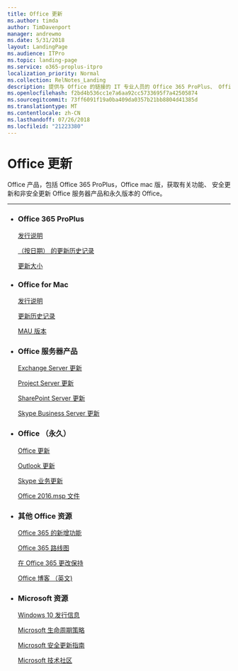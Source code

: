 ```yaml
---
title: Office 更新
ms.author: timda
author: TimDavenport
manager: andrewmo
ms.date: 5/31/2018
layout: LandingPage
ms.audience: ITPro
ms.topic: landing-page
ms.service: o365-proplus-itpro
localization_priority: Normal
ms.collection: RelNotes_Landing
description: 提供与 Office 的链接的 IT 专业人员的 Office 365 ProPlus、 Office mac 版、 永久 Office 和 Office Server 版本内容产品
ms.openlocfilehash: f2bd4b536cc1e7a6aa92cc5733695f7a42505874
ms.sourcegitcommit: 73ff6091f19a0ba409da0357b21bb8804d41385d
ms.translationtype: MT
ms.contentlocale: zh-CN
ms.lasthandoff: 07/26/2018
ms.locfileid: "21223380"
---
```

# <a name="office-updates"></a>Office 更新

  
Office 产品，包括 Office 365 ProPlus，Office mac 版，获取有关功能、 安全更新和非安全更新 Office 服务器产品和永久版本的 Office。
  

---

<ul class="panelContent cardsW">
    <li>
        <div class="cardSize">
            <div class="cardPadding">
                <div class="card">
                    <div class="cardText">
                        <h3>Office 365 ProPlus</h3>
                        <p><a href="release-notes-office365-proplus.md">发行说明</a></p>
                        <p><a href="update-history-office365-proplus-by-date.md">（按日期） 的更新历史记录</a></p>
                        <p><a href="download-sizes-office365-proplus-updates.md">更新大小</a></p>
                    </div>
                </div>
            </div>
        </div>
    </li>
    <li>
        <div class="cardSize">
            <div class="cardPadding">
                <div class="card">
                    <div class="cardText">
                        <h3>Office for Mac</h3>
                        <p><a href="release-notes-office-for-mac.md">发行说明</a></p>
                        <p><a href="update-history-office-for-mac.md">更新历史记录</a></p>
                        <p><a href="release-history-microsoft-autoupdate.md">MAU 版本</a></p>
                     </div>
                </div>
            </div>
        </div>
    </li>
    <li>
        <div class="cardSize">
            <div class="cardPadding">
                <div class="card">
                    <div class="cardText">
                        <h3>Office 服务器产品</h3>
                        <p><a href="https://technet.microsoft.com/library/hh135098(v=exchg.150).aspx">Exchange Server 更新</a></p>
                        <p><a href="project-server-updates.md">Project Server 更新</a></p>
                        <p><a href="sharepoint-updates.md">SharePoint Server 更新</a></p>
                        <p><a href="https://docs.microsoft.com/SkypeForBusiness/sfb-server-updates">Skype Business Server 更新</a></p>
               </div>
                </div>
            </div>
        </div> 
    </li>
</ul>  


<ul class="panelContent cardsW">
    <li>
        <div class="cardSize">
            <div class="cardPadding">
                <div class="card">
                    <div class="cardText">
                        <h3>Office （永久）</h3>
                            <p><a href="office-updates-msi.md">Office 更新</a></p>
                            <p><a href="outlook-updates-msi.md">Outlook 更新</a></p>
                            <p><a href="https://docs.microsoft.com/SkypeForBusiness/sfb-client-updates">Skype 业务更新</a></p>
                            <p><a href="msp-files-office-2016.md">Office 2016.msp 文件</a></p>
                    </div>
                </div>
            </div>
        </div>
    </li>
    <li>
        <div class="cardSize">
            <div class="cardPadding">
                <div class="card">
                    <div class="cardText">
                        <h3>其他 Office 资源</h3>
                            <p><a href="https://support.office.com/article/95c8d81d-08ba-42c1-914f-bca4603e1426">Office 365 的新增功能</a></p>
                            <p><a href="https://products.office.com/business/office-365-roadmap">Office 365 路线图</a></p>
                            <p><a href="https://support.office.com/article/719f4904-cbdd-4889-a0cf-fbd7837dfecd">在 Office 365 更改保持</a></p>
                            <p><a href="https://www.microsoft.com/microsoft-365/blog/office/">Office 博客 （英文)</a></p>
                    </div>
                </div>
            </div>
        </div>
    </li>
    <li>
        <div class="cardSize">
            <div class="cardPadding">
                <div class="card">
                    <div class="cardText">
                        <h3>Microsoft 资源</h3>
                            <p><a href="https://www.microsoft.com/itpro/windows-10/release-information">Windows 10 发行信息</a></p>
                            <p><a href="https://support.microsoft.com/lifecycle">Microsoft 生命周期策略</a></p>
                            <p><a href="https://portal.msrc.microsoft.com/">Microsoft 安全更新指南</a></p>
                            <p><a href="https://techcommunity.microsoft.com/">Microsoft 技术社区</a></p>
                    </div>
                </div>
            </div>
        </div>
    </li>
</ul>  
